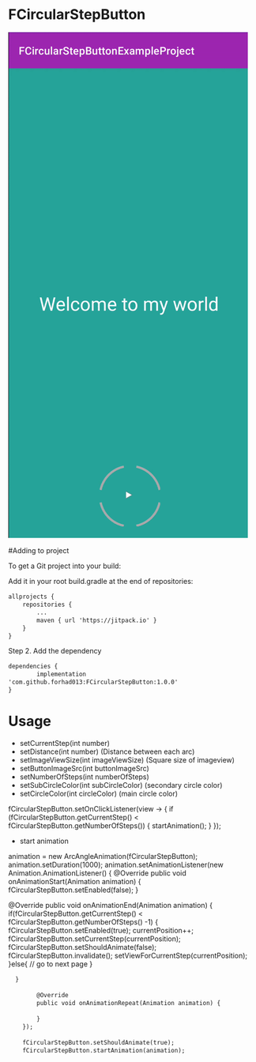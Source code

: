 # FCircularStepButton


![Alt text](sample.gif)



#Adding to project

To get a Git project into your build:

 
Add it in your root build.gradle at the end of repositories:

	allprojects {
		repositories {
			...
			maven { url 'https://jitpack.io' }
		}
	}
Step 2. Add the dependency

	dependencies {
	        implementation 'com.github.forhad013:FCircularStepButton:1.0.0'
	}


# Usage

- setCurrentStep(int number)
- setDistance(int number) (Distance between each arc)
- setImageViewSize(int imageViewSize) (Square size of imageview)
- setButtonImageSrc(int buttonImageSrc)
- setNumberOfSteps(int numberOfSteps)
- setSubCircleColor(int subCircleColor) (secondary circle color)
- setCircleColor(int circleColor) (main circle color)


 fCircularStepButton.setOnClickListener(view -> {
     if (fCircularStepButton.getCurrentStep() < fCircularStepButton.getNumberOfSteps()) {
           startAnimation();
        }
  });


* start animation

 animation = new ArcAngleAnimation(fCircularStepButton);
 animation.setDuration(1000);
 animation.setAnimationListener(new Animation.AnimationListener() {
 @Override
 public void onAnimationStart(Animation animation) {
      fCircularStepButton.setEnabled(false);
 }

 @Override
  public void onAnimationEnd(Animation animation) {
     if(fCircularStepButton.getCurrentStep() < fCircularStepButton.getNumberOfSteps() -1) {
           fCircularStepButton.setEnabled(true);
           currentPosition++;
           fCircularStepButton.setCurrentStep(currentPosition);
           fCircularStepButton.setShouldAnimate(false);
           fCircularStepButton.invalidate();
           setViewForCurrentStep(currentPosition);
         }else{
                 // go to next page
            }

      }

            @Override
            public void onAnimationRepeat(Animation animation) {

            }
        });

        fCircularStepButton.setShouldAnimate(true);
        fCircularStepButton.startAnimation(animation);



